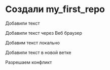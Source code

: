 # Создали my_first_repo

Добавили текст

Добавили текст через Веб браузер

Добавим текст локально

Добавили текст в новой ветке

Разрешаем конфликт
